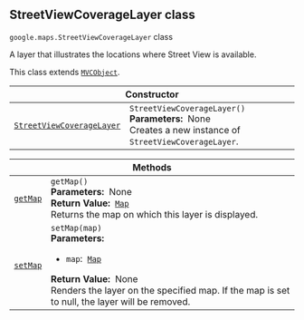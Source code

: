 
<h2 id="StreetViewCoverageLayer">StreetViewCoverageLayer class</h2>
<p>
<code><span itemprop="path">google.maps</span>.<span itemprop="name">StreetViewCoverageLayer</span></code>
class
</p>
<p>A layer that illustrates the locations where Street View is available.</p>
<p>This class extends
<code><a href="MVCObject.md">MVCObject</a></code>.
</p>
<div class="devsite-table-wrapper"><table class="constructors responsive" summary="class StreetViewCoverageLayer - Constructor">
<thead>
<tr><th colspan="2" id="StreetViewCoverageLayer.constructor">Constructor</th>
</tr></thead>
<tbody>
<tr>
<td><code><a class="secret-link" href="#StreetViewCoverageLayer.constructor"><span>StreetViewCoverageLayer</span></a></code></td>
<td><div><code>StreetViewCoverageLayer()</code></div>
<div class="desc"><strong>Parameters:</strong>&nbsp; None</div>
<div class="desc">Creates a new instance of <code>StreetViewCoverageLayer</code>.</div></td>
</tr>
</tbody>
</table></div>
<div class="devsite-table-wrapper"><table class="methods responsive" summary="class StreetViewCoverageLayer - Methods">
<thead>
<tr><th colspan="2">Methods</th>
</tr></thead>
<tbody>
<tr id="StreetViewCoverageLayer.getMap">
<td itemprop="property"><code><a class="secret-link" href="#StreetViewCoverageLayer.getMap"><span>getMap</span></a></code></td>
<td><div><code>getMap()</code></div>
<div class="desc"><strong>Parameters:</strong>&nbsp; None</div>
<div class="desc"><strong>Return Value:</strong>&nbsp; <code><a href="Map.md">Map</a></code></div>
<div class="desc">Returns the map on which this layer is displayed.</div></td>
</tr>
<tr id="StreetViewCoverageLayer.setMap">
<td itemprop="property"><code><a class="secret-link" href="#StreetViewCoverageLayer.setMap"><span>setMap</span></a></code></td>
<td><div><code>setMap(map)</code></div>
<div class="desc"><strong>Parameters:</strong>&nbsp; <ul>
<li><code>map</code>:&nbsp; <code><a href="Map.md">Map</a></code></li>
</ul></div>
<div class="desc"><strong>Return Value:</strong>&nbsp; None</div>
<div class="desc">Renders the layer on the specified map. If the map is set to null, the layer will be removed.</div></td>
</tr>
</tbody>
</table></div>
<script src="replace_links.js"></script>
